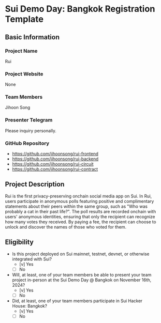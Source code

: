 # Sui Demo Day: Bangkok Registration Template

## Basic Information

### Project Name

Rui

### Project Website

None

### Team Members

Jihoon Song

### Presenter Telegram 

Please inquiry personally.

### GitHub Repository

- https://github.com/jihoonsong/rui-frontend
- https://github.com/jihoonsong/rui-backend
- https://github.com/jihoonsong/rui-circuit
- https://github.com/jihoonsong/rui-contract

## Project Description 

Rui is the first privacy-preserving onchain social media app on Sui. In Rui, users participate in anonymous polls featuring positive and complimentary statements about their peers within the same group, such as "Who was probably a cat in their past life?". The poll results are recorded onchain with users' anonymous identities, ensuring that only the recipient can recognize how many votes they received. By paying a fee, the recipient can choose to unlock and discover the names of those who voted for them.

## Eligibility

- Is this project deployed on Sui mainnet, testnet, devnet, or otherwise integrated with Sui?
    - [v] Yes
    - [ ] No
- Will, at least, one of your team members be able to present your team project in-person at the Sui Demo Day @ Bangkok on November 16th, 2024?
    - [v] Yes
    - [ ] No
- Did, at least, one of your team members participate in Sui Hacker House: Bangkok? 
    - [v] Yes
    - [ ] No
